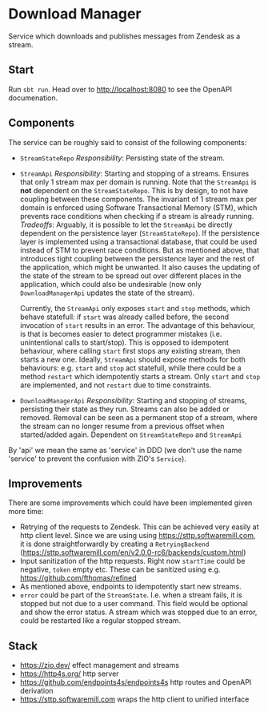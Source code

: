 # Download Manager
Service which downloads and publishes messages from Zendesk as a stream.

## Start
Run `sbt run`. Head over to <http://localhost:8080> to see the OpenAPI documenation.

## Components
The service can be roughly said to consist of the following components:
* `StreamStateRepo`
  *Responsibility*:
  Persisting state of the stream.

* `StreamApi`
  *Responsibility*:
  Starting and stopping of a streams. Ensures that only 1 stream max per domain is running.
  Note that the `StreamApi` is **not** dependent on the `StreamStateRepo`. This is by design, to not have coupling between these components.
  The invariant of 1 stream max per domain is enforced using Software Transactional Memory (STM), which prevents 
  race conditions when checking if a stream is already running.
  *Tradeoffs*:
  Arguably, it is possible to let the `StreamApi` be directly dependent on the persistence layer (`StreamStateRepo`).
  If the persistence layer is implemented using a transactional database, that could be used instead of
  STM to prevent race conditions.
  But as mentioned above, that introduces tight coupling between the persistence layer and the rest of the application, which might be unwanted. It also causes the updating of the state of the stream to be spread out
  over different places in the application, which could also be undesirable (now only `DownloadManagerApi` updates
  the state of the stream).
  
  Currently, the `StreamApi` only exposes `start` and `stop` methods, which behave statefull:
  if `start` was already called before, the second invocation of `start` results in an error. The advantage of 
  this behaviour, is that is becomes easier to detect programmer mistakes (i.e. unintentional calls to start/stop).
  This is opposed to idempotent behaviour, where calling `start` first stops any existing stream, then starts a new one.
  Ideally, `StreamApi` should expose methods for both behaviours: e.g. `start` and `stop` act statefull, while
  there could be a method `restart` which idempotently starts a stream. Only `start` and `stop` are implemented,
  and not `restart` due to time constraints.

* `DownloadManagerApi`
  *Responsibility*:
  Starting and stopping of streams, persisting their state as they run.
  Streams can also be added or removed. Removal can be seen as a permanent stop of a stream, where the stream can no longer resume from a previous offset when started/added again.
  Dependent on `StreamStateRepo` and `StreamApi`

By 'api' we mean the same as 'service' in DDD (we don't use the name 'service' to prevent the confusion with
ZIO's `Service`).

## Improvements
There are some improvements which could have been implemented given more time:

* Retrying of the requests to Zendesk. This can be achieved very easily at http client level. Since we are using using
  <https://sttp.softwaremill.com>, it is done straightforwardly by creating a `RetryingBackend` (<https://sttp.softwaremill.com/en/v2.0.0-rc6/backends/custom.html>)
* Input sanitization of the http requests. Right now `startTime` could be negative, `token` empty etc.
  These can be sanitized using e.g. <https://github.com/fthomas/refined>
* As mentioned above, endpoints to idempotently start new streams.
* `error` could be part of the `StreamState`. I.e. when a stream fails, it is stopped but not due to a user command.
  This field would be optional and show the error status. A stream which was stopped due to an error, could be restarted like a regular stopped stream.

## Stack
* <https://zio.dev/> effect management and streams
* <https://http4s.org/> http server
* <https://github.com/endpoints4s/endpoints4s> http routes and OpenAPI derivation
* <https://sttp.softwaremill.com> wraps the http client to unified interface
